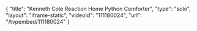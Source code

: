 {
    "title": "Kenneth Cole Reaction Home Python Comforter",
    "type": "solo",
    "layout": "iframe-static",
    "videoId": "111180024",
    "url": "\/tvpembed\/111180024"
}